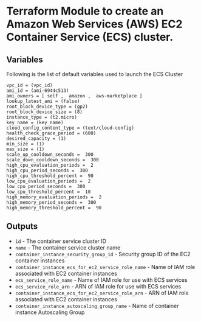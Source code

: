 # Terraform Module to create an Amazon Web Services (AWS) EC2 Container Service (ECS) cluster.



## Variables
Following is the list of default variables used to launch the ECS Cluster
```
vpc_id = (vpc_id) 
ami_id = (ami-6944c513)
ami_owners = [ self ,  amazon ,  aws-marketplace ]
lookup_latest_ami = (false)
root_block_device_type = (gp2)
root_block_device_size = (8)
instance_type = (t2.micro)
key_name = (key_name)
cloud_config_content_type = (text/cloud-config) 
health_check_grace_period = (600)
desired_capacity = (1) 
min_size = (1) 
max_size = (1) 
scale_up_cooldown_seconds =  300 
scale_down_cooldown_seconds =  300 
high_cpu_evaluation_periods =  2 
high_cpu_period_seconds =  300 
high_cpu_threshold_percent =  90 
low_cpu_evaluation_periods =  2 
low_cpu_period_seconds =  300 
low_cpu_threshold_percent =  10 
high_memory_evaluation_periods =  2 
high_memory_period_seconds =  300 
high_memory_threshold_percent =  90 

```


## Outputs

- `id` - The container service cluster ID
- `name` - The container service cluster name
- `container_instance_security_group_id` - Security group ID of the EC2 container instances
- `container_instance_ecs_for_ec2_service_role_name` - Name of IAM role associated with EC2 container instances
- `ecs_service_role_name` - Name of IAM role for use with ECS services
- `ecs_service_role_arn` - ARN of IAM role for use with ECS services
- `container_instance_ecs_for_ec2_service_role_arn` - ARN of IAM role associated with EC2 container instances
- `container_instance_autoscaling_group_name` - Name of container instance Autoscaling Group

